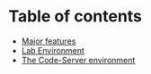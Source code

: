 # Table of contents

* [Major features](README.md)
* [Lab Environment](lab-environment.md)
* [The Code-Server environment](vscode.md)

